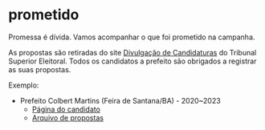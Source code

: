 # prometido

Promessa é dívida. Vamos acompanhar o que foi prometido na campanha.

As propostas são retiradas do site [Divulgação de Candidaturas]() do Tribunal Superior Eleitoral.
Todos os candidatos a prefeito são obrigados a registrar as suas propostas.

Exemplo:

* Prefeito Colbert Martins (Feira de Santana/BA) - 2020~2023
  * [Página do candidato](https://divulgacandcontas.tse.jus.br/divulga/#/candidato/2020/2030402020/35157/50000732481)
  * [Arquivo de propostas](https://divulgacandcontas.tse.jus.br/candidaturas/oficial/2020/BA/35157/426/candidatos/470365/5_1600628196896.pdf)
